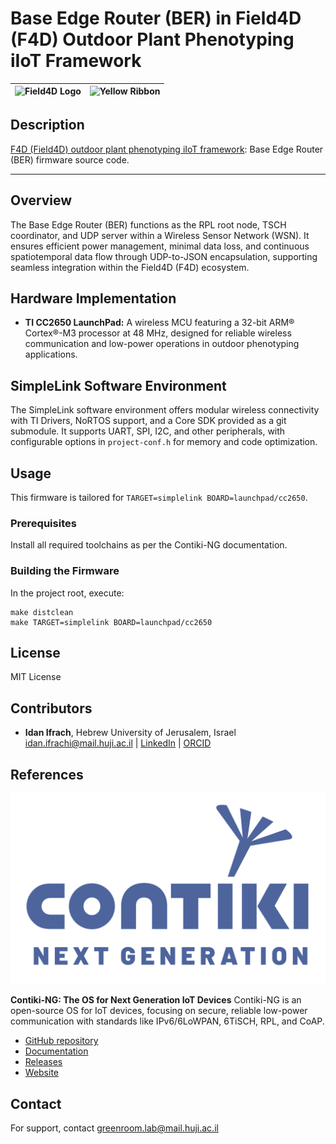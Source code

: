 # Base Edge Router (BER) in Field4D (F4D) Outdoor Plant Phenotyping iIoT Framework

| ![Field4D Logo](https://avatars.githubusercontent.com/u/71197432?v=4) | ![Yellow Ribbon](https://upload.wikimedia.org/wikipedia/commons/thumb/d/d0/Yellow_ribbon.svg/200px-Yellow_ribbon.svg.png) |
|:----------------------:|:----------------------:|

## Description

[F4D (Field4D) outdoor plant phenotyping iIoT framework](https://github.com/field4d/field4d): Base Edge Router (BER) firmware source code.

---

## Overview

The Base Edge Router (BER) functions as the RPL root node, TSCH coordinator, and UDP server within a Wireless Sensor Network (WSN). It ensures efficient power management, minimal data loss, and continuous spatiotemporal data flow through UDP-to-JSON encapsulation, supporting seamless integration within the Field4D (F4D) ecosystem.

## Hardware Implementation

- **TI CC2650 LaunchPad:** A wireless MCU featuring a 32-bit ARM® Cortex®-M3 processor at 48 MHz, designed for reliable wireless communication and low-power operations in outdoor phenotyping applications.

## SimpleLink Software Environment

The SimpleLink software environment offers modular wireless connectivity with TI Drivers, NoRTOS support, and a Core SDK provided as a git submodule. It supports UART, SPI, I2C, and other peripherals, with configurable options in `project-conf.h` for memory and code optimization.

## Usage

This firmware is tailored for `TARGET=simplelink BOARD=launchpad/cc2650`.

### Prerequisites

Install all required toolchains as per the Contiki-NG documentation.

### Building the Firmware

In the project root, execute:

```shell
make distclean
make TARGET=simplelink BOARD=launchpad/cc2650
```

## License

MIT License

## Contributors

- **Idan Ifrach**, Hebrew University of Jerusalem, Israel
  [idan.ifrachi@mail.huji.ac.il](mailto:idan.ifrachi@mail.huji.ac.il) | [LinkedIn](https://www.linkedin.com/in/ifrachi/) | [ORCID](https://orcid.org/0009-0000-0552-0935)

## References

![Logo](https://raw.githubusercontent.com/contiki-ng/contiki-ng.github.io/master/images/logo/Contiki_logo_1RGB.png)

**Contiki-NG: The OS for Next Generation IoT Devices**
Contiki-NG is an open-source OS for IoT devices, focusing on secure, reliable low-power communication with standards like IPv6/6LoWPAN, 6TiSCH, RPL, and CoAP.

- [GitHub repository](https://github.com/contiki-ng/contiki-ng)
- [Documentation](https://docs.contiki-ng.org/)
- [Releases](https://github.com/contiki-ng/contiki-ng/releases)
- [Website](http://contiki-ng.org)

## Contact

For support, contact <greenroom.lab@mail.huji.ac.il>
